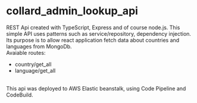 # collard_admin_lookup_api
REST Api created with TypeScript, Express and of course node.js. This simple API uses patterns such as service/repository, dependency injection. </br> Its purpose is to allow react application fetch data about countries and languages from MongoDb. </br>
Avaiable routes: 
 * country/get_all
 * language/get_all 
 </br>
 This api was deployed to AWS Elastic beanstalk, using Code Pipeline and CodeBuild.
